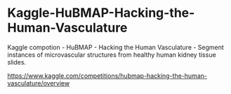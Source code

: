 # Kaggle-HuBMAP-Hacking-the-Human-Vasculature
Kaggle compotion - HuBMAP - Hacking the Human Vasculature - Segment instances of microvascular structures from healthy human kidney tissue slides.

https://www.kaggle.com/competitions/hubmap-hacking-the-human-vasculature/overview
